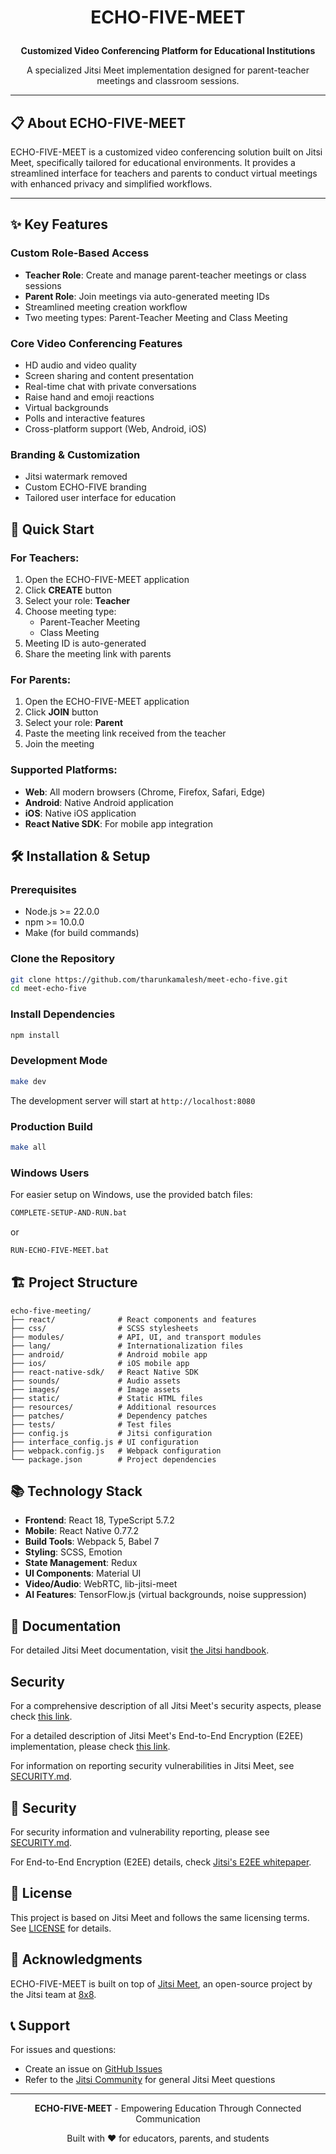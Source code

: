 # <p align="center">ECHO-FIVE-MEET</p>

<p align="center">
  <strong>Customized Video Conferencing Platform for Educational Institutions</strong>
</p>

<p align="center">
  A specialized Jitsi Meet implementation designed for parent-teacher meetings and classroom sessions.
</p>

<hr />

## 📋 About ECHO-FIVE-MEET

ECHO-FIVE-MEET is a customized video conferencing solution built on Jitsi Meet, specifically tailored for educational environments. It provides a streamlined interface for teachers and parents to conduct virtual meetings with enhanced privacy and simplified workflows.

<hr />

## ✨ Key Features

### Custom Role-Based Access
* **Teacher Role**: Create and manage parent-teacher meetings or class sessions
* **Parent Role**: Join meetings via auto-generated meeting IDs
* Streamlined meeting creation workflow
* Two meeting types: Parent-Teacher Meeting and Class Meeting

### Core Video Conferencing Features
* HD audio and video quality
* Screen sharing and content presentation
* Real-time chat with private conversations
* Raise hand and emoji reactions
* Virtual backgrounds
* Polls and interactive features
* Cross-platform support (Web, Android, iOS)

### Branding & Customization
* Jitsi watermark removed
* Custom ECHO-FIVE branding
* Tailored user interface for education

## 🚀 Quick Start

### For Teachers:
1. Open the ECHO-FIVE-MEET application
2. Click **CREATE** button
3. Select your role: **Teacher**
4. Choose meeting type:
   - Parent-Teacher Meeting
   - Class Meeting
5. Meeting ID is auto-generated
6. Share the meeting link with parents

### For Parents:
1. Open the ECHO-FIVE-MEET application
2. Click **JOIN** button
3. Select your role: **Parent**
4. Paste the meeting link received from the teacher
5. Join the meeting

### Supported Platforms:
* **Web**: All modern browsers (Chrome, Firefox, Safari, Edge)
* **Android**: Native Android application
* **iOS**: Native iOS application
* **React Native SDK**: For mobile app integration

## 🛠️ Installation & Setup

### Prerequisites
* Node.js >= 22.0.0
* npm >= 10.0.0
* Make (for build commands)

### Clone the Repository
```bash
git clone https://github.com/tharunkamalesh/meet-echo-five.git
cd meet-echo-five
```

### Install Dependencies
```bash
npm install
```

### Development Mode
```bash
make dev
```
The development server will start at `http://localhost:8080`

### Production Build
```bash
make all
```

### Windows Users
For easier setup on Windows, use the provided batch files:
```cmd
COMPLETE-SETUP-AND-RUN.bat
```
or
```cmd
RUN-ECHO-FIVE-MEET.bat
```

## 🏗️ Project Structure

```
echo-five-meeting/
├── react/              # React components and features
├── css/                # SCSS stylesheets
├── modules/            # API, UI, and transport modules
├── lang/               # Internationalization files
├── android/            # Android mobile app
├── ios/                # iOS mobile app
├── react-native-sdk/   # React Native SDK
├── sounds/             # Audio assets
├── images/             # Image assets
├── static/             # Static HTML files
├── resources/          # Additional resources
├── patches/            # Dependency patches
├── tests/              # Test files
├── config.js           # Jitsi configuration
├── interface_config.js # UI configuration
├── webpack.config.js   # Webpack configuration
└── package.json        # Project dependencies
```

## 📚 Technology Stack

* **Frontend**: React 18, TypeScript 5.7.2
* **Mobile**: React Native 0.77.2
* **Build Tools**: Webpack 5, Babel 7
* **Styling**: SCSS, Emotion
* **State Management**: Redux
* **UI Components**: Material UI
* **Video/Audio**: WebRTC, lib-jitsi-meet
* **AI Features**: TensorFlow.js (virtual backgrounds, noise suppression)

## 📖 Documentation

For detailed Jitsi Meet documentation, visit [the Jitsi handbook](https://jitsi.github.io/handbook/).

## Security

For a comprehensive description of all Jitsi Meet's security aspects, please check [this link](https://jitsi.org/security).

For a detailed description of Jitsi Meet's End-to-End Encryption (E2EE) implementation,
please check [this link](https://jitsi.org/e2ee-whitepaper/).

For information on reporting security vulnerabilities in Jitsi Meet, see [SECURITY.md](./SECURITY.md).

## 🔐 Security

For security information and vulnerability reporting, please see [SECURITY.md](./SECURITY.md).

For End-to-End Encryption (E2EE) details, check [Jitsi's E2EE whitepaper](https://jitsi.org/e2ee-whitepaper/).

## 📝 License

This project is based on Jitsi Meet and follows the same licensing terms. See [LICENSE](./LICENSE) for details.

## 🙏 Acknowledgments

ECHO-FIVE-MEET is built on top of [Jitsi Meet](https://github.com/jitsi/jitsi-meet), an open-source project by the Jitsi team at [8x8](https://8x8.com).

## 📞 Support

For issues and questions:
* Create an issue on [GitHub Issues](https://github.com/tharunkamalesh/meet-echo-five/issues)
* Refer to the [Jitsi Community](https://community.jitsi.org/) for general Jitsi Meet questions

---

<p align="center">
  <strong>ECHO-FIVE-MEET</strong> - Empowering Education Through Connected Communication
</p>

<p align="center">
  Built with ❤️ for educators, parents, and students
</p>
